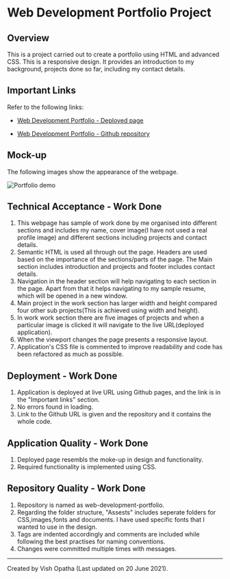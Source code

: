 # Web Development Portfolio Project

## Overview
This is a project carried out to create a portfolio using HTML and advanced CSS. This is a responsive design. It provides an introduction to my background, projects done so far, including my contact details. 

## Important Links
Refer to the following links:
* [Web Development Portfolio - Deployed page](https://vish-opatha.github.io/web-development-portfolio/)

* [Web Development Portfolio - Github repository](https://github.com/vish-opatha/web-development-portfolio/)

## Mock-up
The following images show the appearance of the webpage.

![Portfolio demo](.assets/images/project1.jpg)

## Technical Acceptance - Work Done
1. This webpage has sample of work done by me organised into different sections and includes my name, cover image(I have not used a real profile image) and different sections including projects and contact details.
2. Semantic HTML is used all through out the page. Headers are used based on the importance of the sections/parts of the page. The Main section includes introduction and projects and footer includes contact details.
3. Navigation in the header section will help navigating to each section in the page. Apart from that it helps navigating to my sample resume, which will be opened in a new window.
4. Main project in the work section has larger width and height compared four other sub projects(This is achieved using width and height).
5. In work work section there are five images of projects and when a particular image is clicked it will navigate to the live URL(deployed application).
6. When the viewport changes the page presents a responsive layout.
7. Application's CSS file is commented to improve readability and code has been refactored as much as possible.

## Deployment - Work Done
1. Application is deployed at live URL using Github pages, and the link is in the "Important links" section.
2. No errors found in loading.
3. Link to the Github URL is given and the repository and it contains the whole code.

## Application Quality - Work Done
1. Deployed page resembls the moke-up in design and functionality.
2. Required functionality is implemented using CSS.

## Repository Quality - Work Done
1. Repository is named as web-development-portfolio.
2. Regarding the folder structure, "Assests" includes seperate folders for CSS,images,fonts and documents. I have used specific fonts that I wanted to use in the design.
4. Tags are indented accordingly and comments are included while following the best practises for naming conventions.
5. Changes were committed multiple times with messages.

---
Created by Vish Opatha (Last updated on 20 June 2021).







